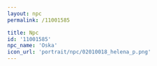```yaml
---
layout: npc
permalink: /11001585

title: Npc
id: '11001585'
npc_name: 'Oska'
icon_url: 'portrait/npc/02010018_helena_p.png'
---
```

